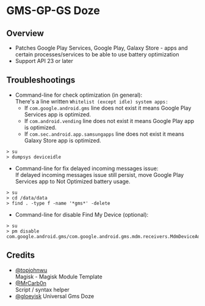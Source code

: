 # GMS-GP-GS Doze

## Overview
- Patches Google Play Services, Google Play, Galaxy Store - apps and certain processes/services to be able to use battery optimization
- Support API 23 or later

## Troubleshootings
- Command-line for check optimization (in general):   
There's a line written `Whitelist (except idle) system apps:` 
  * If `com.google.android.gms` line does not exist it means Google Play Services app is optimized.
  * If `com.android.vending` line does not exist it means Google Play app is optimized.
  * If `com.sec.android.app.samsungapps` line does not exist it means Galaxy Store app is optimized.
```
> su
> dumpsys deviceidle
```
- Command-line for fix delayed incoming messages issue:   
If delayed incoming messages issue still persist, move Google Play Services app to Not Optimized battery usage.
```
> su
> cd /data/data
> find . -type f -name '*gms*' -delete
```
- Command-line for disable Find My Device (optional):
```
> su
> pm disable com.google.android.gms/com.google.android.gms.mdm.receivers.MdmDeviceAdminReceiver
```

## Credits
- [@topjohnwu](https://github.com/topjohnwu)   
Magisk - Magisk Module Template
- [@MrCarb0n](https://github.com/MrCarb0n)   
Script / syntax helper
- [@gloeyisk](https://github.com/gloeyisk)
Universal Gms Doze
